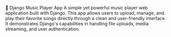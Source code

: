 🎵 Django Music Player App
A simple yet powerful music player web application built with Django. This app allows users to upload, manage, and play their favorite songs directly through a clean and user-friendly interface. It demonstrates Django's capabilities in handling file uploads, media streaming, and user authentication.

